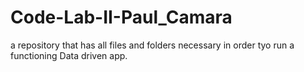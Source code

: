 # Code-Lab-II-Paul_Camara
 a repository that has all files and folders necessary in order tyo run a functioning Data driven app.
